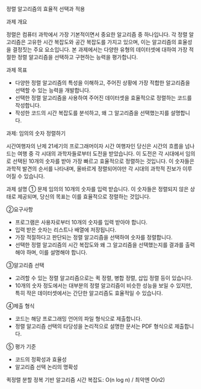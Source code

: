 
정렬 알고리즘의 효율적 선택과 적용

과제 개요

정렬은 컴퓨터 과학에서 가장 기본적이면서 중요한 알고리즘 중 하나입니다. 각 정렬 알고리즘은 고유한 시간 복잡도와 공간 복잡도를 가지고 있으며, 이는 알고리즘의 효율성을 결정짓는 주요 요소입니다. 본 과제에서는 다양한 유형의 데이터셋에 대하여 가장 적절한 정렬 알고리즘을 선택하고 구현하는 능력을 평가합니다.

과제 목표

- 다양한 정렬 알고리즘의 특성을 이해하고, 주어진 상황에 가장 적합한 알고리즘을 선택할 수 있는 능력을 개발합니다.
- 선택한 정렬 알고리즘을 사용하여 주어진 데이터셋을 효율적으로 정렬하는 코드를 작성합니다.
- 작성한 코드의 시간 복잡도를 분석하고, 왜 그 알고리즘을 선택했는지를 설명합니다.



과제: 임의의 숫자 정렬하기

시간여행자의 난제
21세기의 프로그래머이자 시간 여행자인 당신은 시간의 흐름을 넘나드는 여행 중 각 시대의 과학자들로부터 도전을 받았습니다. 이 도전은 각 시대에서 임의로 선택된 10개의 숫자를 받아 가장 빠르고 효율적으로 정렬하는 것입니다. 이 숫자들은 과학적 발견의 순서를 나타내며, 올바르게 정렬되어야만 각 시대의 과학적 진보가 이루어질 수 있습니다.


과제 설명
① 문제
임의의 10개의 숫자를 입력 받습니다. 이 숫자들은 정렬되지 않은 상태로 제공되며, 당신의 목표는 이를 효율적으로 정렬하는 것입니다.

②요구사항
- 프로그램은 사용자로부터 10개의 숫자를 입력 받아야 합니다.
- 입력 받은 숫자는 리스트나 배열에 저장됩니다.
- 가장 적절하다고 판단되는 정렬 알고리즘을 선택하여 숫자를 정렬합니다.
- 선택한 정렬 알고리즘의 시간 복잡도와 왜 그 알고리즘을 선택했는지를 결과를 출력해야 하며, 이를 설명해야 합니다.

③알고리즘 선택
- 고려할 수 있는 정렬 알고리즘으로는 퀵 정렬, 병합 정렬, 삽입 정렬 등이 있습니다.
- 10개의 숫자 정도에서는 대부분의 정렬 알고리즘이 비슷한 성능을 보일 수 있지만, 특히 작은 데이터셋에서는 간단한 알고리즘도 효율적일 수 있습니다.

④제출 형식
- 코드는 해당 프로그래밍 언어의 파일 형식으로 제출합니다.
- 정렬 알고리즘 선택의 타당성을 논리적으로 설명한 문서는 PDF 형식으로 제출합니다.

⑤ 평가 기준
- 코드의 정확성과 효율성
- 알고리즘 선택 논리의 명확성



퀵정렬
분할 정복 기반 알고리즘
시간 복잡도: O(n log n) / 최악엔 O(𝑛2)








